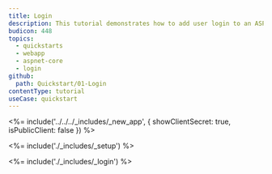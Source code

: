 ```yaml
---
title: Login
description: This tutorial demonstrates how to add user login to an ASP.NET Core application.
budicon: 448
topics:
  - quickstarts
  - webapp
  - aspnet-core
  - login
github:
  path: Quickstart/01-Login
contentType: tutorial
useCase: quickstart
---
```

<!-- markdownlint-disable MD041 -->

<%= include('../../../_includes/_new_app', { showClientSecret: true, isPublicClient: false }) %>

<%= include('./_includes/_setup') %>

<%= include('./_includes/_login') %>
